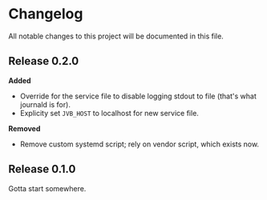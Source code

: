 # Changelog

All notable changes to this project will be documented in this file.

## Release 0.2.0

**Added**

* Override for the service file to disable logging stdout to file (that's what journald is for).
* Explicity set `JVB_HOST` to localhost for new service file.

**Removed**

* Remove custom systemd script; rely on vendor script, which exists now.

## Release 0.1.0

Gotta start somewhere.
